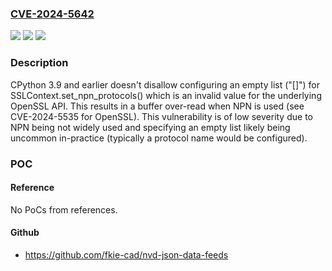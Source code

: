 ### [CVE-2024-5642](https://cve.mitre.org/cgi-bin/cvename.cgi?name=CVE-2024-5642)
![](https://img.shields.io/static/v1?label=Product&message=CPython&color=blue)
![](https://img.shields.io/static/v1?label=Version&message=0%3C%203.10.0b1%20&color=brighgreen)
![](https://img.shields.io/static/v1?label=Vulnerability&message=n%2Fa&color=brighgreen)

### Description

CPython 3.9 and earlier doesn't disallow configuring an empty list ("[]") for SSLContext.set_npn_protocols() which is an invalid value for the underlying OpenSSL API. This results in a buffer over-read when NPN is used (see CVE-2024-5535 for OpenSSL). This vulnerability is of low severity due to NPN being not widely used and specifying an empty list likely being uncommon in-practice (typically a protocol name would be configured).

### POC

#### Reference
No PoCs from references.

#### Github
- https://github.com/fkie-cad/nvd-json-data-feeds

